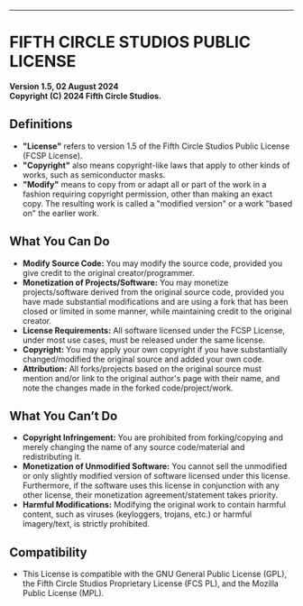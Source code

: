 ---

# FIFTH CIRCLE STUDIOS PUBLIC LICENSE
**Version 1.5, 02 August 2024**  
**Copyright (C) 2024 Fifth Circle Studios.**

## Definitions

- **"License"** refers to version 1.5 of the Fifth Circle Studios Public License (FCSP License).
- **"Copyright"** also means copyright-like laws that apply to other kinds of works, such as semiconductor masks.
- **"Modify"** means to copy from or adapt all or part of the work in a fashion requiring copyright permission, other than making an exact copy. The resulting work is called a "modified version" or a work "based on" the earlier work.

## What You Can Do

- **Modify Source Code:** You may modify the source code, provided you give credit to the original creator/programmer.
- **Monetization of Projects/Software:** You may monetize projects/software derived from the original source code, provided you have made substantial modifications and are using a fork that has been closed or limited in some manner, while maintaining credit to the original creator.
- **License Requirements:** All software licensed under the FCSP License, under most use cases, must be released under the same license.
- **Copyright:** You may apply your own copyright if you have substantially changed/modified the original source and added your own code.
- **Attribution:** All forks/projects based on the original source must mention and/or link to the original author's page with their name, and note the changes made in the forked code/project/work.

## What You Can’t Do

- **Copyright Infringement:** You are prohibited from forking/copying and merely changing the name of any source code/material and redistributing it.
- **Monetization of Unmodified Software:** You cannot sell the unmodified or only slightly modified version of software licensed under this license. Furthermore, if the software uses this license in conjunction with any other license, their monetization agreement/statement takes priority.
- **Harmful Modifications:** Modifying the original work to contain harmful content, such as viruses (keyloggers, trojans, etc.) or harmful imagery/text, is strictly prohibited.

## Compatibility

- This License is compatible with the GNU General Public License (GPL), the Fifth Circle Studios Proprietary License (FCS PL), and the Mozilla Public License (MPL).


